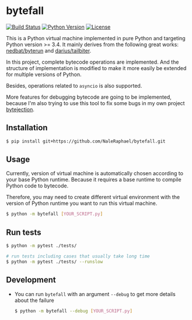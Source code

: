 # bytefall

[![Build Status](https://travis-ci.com/NaleRaphael/bytefall.svg?branch=master)](https://travis-ci.com/NaleRaphael/bytefall)
[![Python Version](https://img.shields.io/badge/python-3.5%20|%203.6%20|%203.7-orange)](https://www.python.org/downloads/)
[![License](https://img.shields.io/badge/license-MIT-blue)](LICENSE)

This is a Python virtual machine implemented in pure Python and targeting Python version >= 3.4. It mainly derives from the following great works: [nedbat/byterun][nedbat_byterun] and [darius/tailbiter][darius_tailbiter].

In this project, complete bytecode operations are implemented. And the structure of implementation is modified to make it more easily be extended for multiple versions of Python.

Besides, operations related to `asyncio` is also supported.

More features for debugging bytecode are going to be implemented, because I'm also trying to use this tool to fix some bugs in my own project [bytejection][bytejection].

## Installation
```bash
$ pip install git+https://github.com/NaleRaphael/bytefall.git
```

## Usage
Currently, version of virtual machine is automatically chosen according to your base Python runtime. Because it requires a base runtime to compile Python code to bytecode.

Therefore, you may need to create different virtual environment with the version of Python runtime you want to run this virtual machine.

```bash
$ python -m bytefall [YOUR_SCRIPT.py]
```

## Run tests
```bash
$ python -m pytest ./tests/

# run tests including cases that usually take long time
$ python -m pytest ./tests/ --runslow
```

## Development
- You can run `bytefall` with an argument `--debug` to get more details about the failure
    ```bash
    $ python -m bytefall --debug [YOUR_SCRIPT.py]
    ```

[nedbat_byterun]: https://github.com/nedbat/byterun
[darius_tailbiter]: https://github.com/darius/tailbiter
[bytejection]: https://github.com/naleraphael/bytejection
